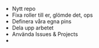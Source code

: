 - Nytt repo
- Fixa roller till er, glömde det, ops
- Definera våra egna pins
- Dela upp arbetet
- Använda Issues & Projects
- 
